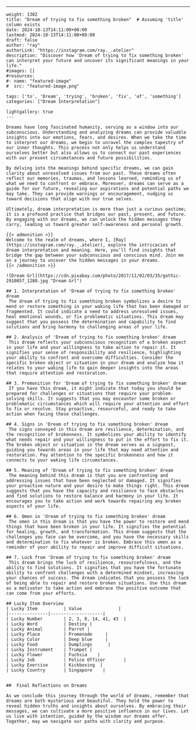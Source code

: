 ---
    weight: 1302
    title: "Dream of trying to fix something broken"  # Assuming 'title' column exists
    date: 2024-10-13T14:11:00+08:00
    lastmod: 2024-10-13T14:11:00+08:00
    draft: false
    author: "ray"
    authorLink: "https://instagram.com/ray._.atelier"
    description: "Discover how 'Dream of trying to fix something broken' can interpret your future and uncover its significant meanings in your life."
    #images: []
    #resources:
    #- name: "featured-image"
    #  src: "featured-image.png"
    
    tags: ['to', 'Dream', 'trying', 'broken', 'fix', 'of', 'something']
    categories: ["Dream Interpretation"]
    
    lightgallery: true
    ---
    
    Dreams have long fascinated humanity, serving as a window into our subconscious. Understanding and analyzing dreams can provide valuable insights into our emotions, fears, and desires. When we take the time to interpret our dreams, we begin to unravel the complex tapestry of our inner thoughts. This process not only helps us understand ourselves better but also allows us to connect our past experiences with our present circumstances and future possibilities.
    
    By delving into the meanings behind specific dreams, we can gain clarity about unresolved issues from our past. These dreams often reflect our memories, traumas, and lessons learned, reminding us of what we need to confront or embrace. Moreover, dreams can serve as a guide for our future, revealing our aspirations and potential paths we may take. They can provide warnings or encouragement, nudging us toward decisions that align with our true selves.
    
    Ultimately, dream interpretation is more than just a curious pastime; it is a profound practice that bridges our past, present, and future. By engaging with our dreams, we can unlock the hidden messages they carry, leading us toward greater self-awareness and personal growth.
    
    {{< admonition >}}
    Welcome to the realm of dreams, where I, [Ray](https://instagram.com/ray._.atelier), explore the intricacies of dream interpretation and meaning. Here, you’ll find insights that bridge the gap between your subconscious and conscious mind. Join me on a journey to uncover the hidden messages in your dreams.
    {{< /admonition >}}
    
    ![Dream Grl](https://cdn.pixabay.com/photo/2017/11/02/03/35/gothic-2910057_1280.jpg "Dream Grl")
    
    ## 1. Interpretation of 'Dream of trying to fix something broken' dream
     The dream of trying to fix something broken symbolizes a desire to mend or restore something in your waking life that has been damaged or fragmented. It could indicate a need to address unresolved issues, heal emotional wounds, or fix problematic situations. This dream may suggest that you possess the determination and capability to find solutions and bring harmony to challenging areas of your life.
    
    ## 2. Analysis of 'Dream of trying to fix something broken' dream
     This dream reflects your subconscious recognition of a broken aspect in your life and your willingness to take action to repair it. It signifies your sense of responsibility and resilience, highlighting your ability to confront and overcome difficulties. Consider the specific broken object or situation in your dream and analyze how it relates to your waking life to gain deeper insights into the areas that require attention and restoration.
    
    ## 3. Premonition for 'Dream of trying to fix something broken' dream
     If you have this dream, it might indicate that today you should be prepared for challenges or situations that require your problem-solving skills. It suggests that you may encounter some broken or problematic circumstances which will require your attention and effort to fix or resolve. Stay proactive, resourceful, and ready to take action when facing these challenges.
    
    ## 4. Signs in 'Dream of trying to fix something broken' dream
     The signs conveyed in this dream are resilience, determination, and the recognition of brokenness. It symbolizes your ability to identify what needs repair and your willingness to put in the effort to fix it. The broken object or situation in the dream serves as a signpost, guiding you towards areas in your life that may need attention and restoration. Pay attention to the specific brokenness and how it connects to your waking life circumstances.
    
    ## 5. Meaning of 'Dream of trying to fix something broken' dream
     The meaning behind this dream is that you are confronting and addressing issues that have been neglected or damaged. It signifies your proactive nature and your desire to make things right. This dream suggests that you have the capacity and resilience to face obstacles and find solutions to restore balance and harmony in your life. It encourages you to take action and work towards repairing any broken aspects of your life.
    
    ## 6. Omen in 'Dream of trying to fix something broken' dream
     The omen in this dream is that you have the power to restore and mend things that have been broken in your life. It signifies the potential for healing, growth, and transformation. This dream suggests that the challenges you face can be overcome, and you have the necessary skills and determination to fix whatever is broken. Embrace this omen as a reminder of your ability to repair and improve difficult situations.
    
    ## 7. Luck from 'Dream of trying to fix something broken' dream
     This dream brings the luck of resilience, resourcefulness, and the ability to find solutions. It signifies that you have the fortunate ability to confront challenges with a determined mindset, increasing your chances of success. The dream indicates that you possess the luck of being able to repair and restore broken situations. Use this dream as a motivator to take action and embrace the positive outcome that can come from your efforts.
    
    ## Lucky Item Overview
    | Lucky Item          | Value              |
    |---------------|--------------------|
    | Lucky Number        | 2, 3, 8, 14, 41, 43  |
    | Lucky Word          | Destiny |
    | Lucky Animal        | Parrot |
    | Lucky Place         | Promenade     |
    | Lucky Color         | Deep blue     |
    | Lucky Food          | Dumplings      |
    | Lucky Instrument    | Trumpet |
    | Lucky Flower        | Fuchsia    |
    | Lucky Job           | Police Officer       |
    | Lucky Exercise      | Kickboxing  |
    | Lucky Country       | Singapore    |
    
    
    ##  Final Reflections on Dreams
    
    As we conclude this journey through the world of dreams, remember that dreams are both mysterious and beautiful. They hold the power to reveal hidden truths and insights about ourselves. By embracing their messages, we can cultivate a more positive influence in our lives. Let us live with intention, guided by the wisdom our dreams offer. Together, may we navigate our paths with clarity and purpose.
    